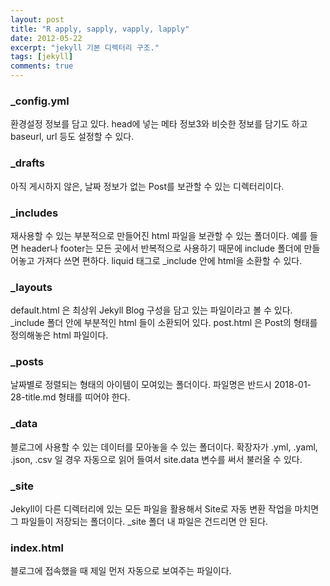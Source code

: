 ```yaml
---
layout: post
title: "R apply, sapply, vapply, lapply"
date: 2012-05-22
excerpt: "jekyll 기본 디렉터리 구조."
tags: [jekyll]
comments: true
---
```


### _config.yml  
환경설정 정보를 담고 있다. head에 넣는 메타 정보3와 비슷한 정보를 담기도 하고 baseurl, url 등도 설정할 수 있다.  
### _drafts  
아직 게시하지 않은, 날짜 정보가 없는 Post를 보관할 수 있는 디렉터리이다.  
### _includes  
재사용할 수 있는 부분적으로 만들어진 html 파일을 보관할 수 있는 폴더이다. 예를 들면 header나 footer는 모든 곳에서 반복적으로 사용하기 때문에 include 폴더에 만들어놓고 가져다 쓰면 편하다.   liquid 태그로 _include 안에 html을 소환할 수 있다.  
### _layouts  
default.html 은 최상위 Jekyll Blog 구성을 담고 있는 파일이라고 볼 수 있다. _include 폴더 안에 부분적인 html 들이 소환되어 있다. post.html 은 Post의 형태를 정의해놓은 html 파일이다.  
### _posts  
날짜별로 정렬되는 형태의 아이템이 모여있는 폴더이다. 파일명은 반드시 2018-01-28-title.md 형태를 띠어야 한다.  
### _data  
블로그에 사용할 수 있는 데이터를 모아놓을 수 있는 폴더이다. 확장자가 .yml, .yaml, .json, .csv 일 경우 자동으로 읽어 들여서 site.data 변수를 써서 불러올 수 있다.  
### _site  
Jekyll이 다른 디렉터리에 있는 모든 파일을 활용해서 Site로 자동 변환 작업을 마치면 그 파일들이 저장되는 폴더이다. _site 폴더 내 파일은 건드리면 안 된다.  
### index.html  
블로그에 접속했을 때 제일 먼저 자동으로 보여주는 파일이다.  
